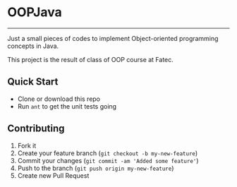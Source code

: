 # OOPJava
----------

Just a small pieces of codes to implement Object-oriented programming concepts in Java.

This project is the result of class of OOP course at Fatec.

## Quick Start
- Clone or download this repo
- Run `ant` to get the unit tests going

## Contributing

1. Fork it
2. Create your feature branch (`git checkout -b my-new-feature`)
3. Commit your changes (`git commit -am 'Added some feature'`)
4. Push to the branch (`git push origin my-new-feature`)
5. Create new Pull Request